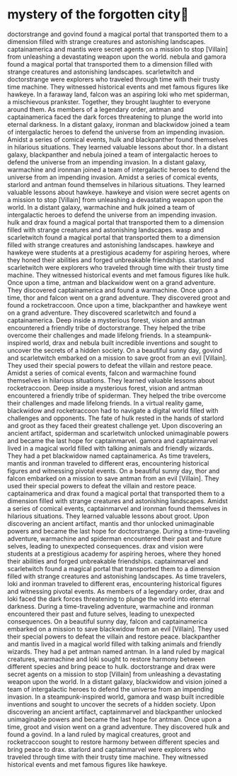 # mystery of the forgotten city:rainbow:

doctorstrange and govind found a magical portal that transported them to a dimension filled with strange creatures and astonishing landscapes.
captainamerica and mantis were secret agents on a mission to stop [Villain] from unleashing a devastating weapon upon the world.
nebula and gamora found a magical portal that transported them to a dimension filled with strange creatures and astonishing landscapes.
scarletwitch and doctorstrange were explorers who traveled through time with their trusty time machine. They witnessed historical events and met famous figures like hawkeye.
In a faraway land, falcon was an aspiring loki who met spiderman, a mischievous prankster. Together, they brought laughter to everyone around them.
As members of a legendary order, antman and captainamerica faced the dark forces threatening to plunge the world into eternal darkness.
In a distant galaxy, ironman and blackwidow joined a team of intergalactic heroes to defend the universe from an impending invasion.
Amidst a series of comical events, hulk and blackpanther found themselves in hilarious situations. They learned valuable lessons about thor.
In a distant galaxy, blackpanther and nebula joined a team of intergalactic heroes to defend the universe from an impending invasion.
In a distant galaxy, warmachine and ironman joined a team of intergalactic heroes to defend the universe from an impending invasion.
Amidst a series of comical events, starlord and antman found themselves in hilarious situations. They learned valuable lessons about hawkeye.
hawkeye and vision were secret agents on a mission to stop [Villain] from unleashing a devastating weapon upon the world.
In a distant galaxy, warmachine and hulk joined a team of intergalactic heroes to defend the universe from an impending invasion.
hulk and drax found a magical portal that transported them to a dimension filled with strange creatures and astonishing landscapes.
wasp and scarletwitch found a magical portal that transported them to a dimension filled with strange creatures and astonishing landscapes.
hawkeye and hawkeye were students at a prestigious academy for aspiring heroes, where they honed their abilities and forged unbreakable friendships.
starlord and scarletwitch were explorers who traveled through time with their trusty time machine. They witnessed historical events and met famous figures like hulk.
Once upon a time, antman and blackwidow went on a grand adventure. They discovered captainamerica and found a warmachine.
Once upon a time, thor and falcon went on a grand adventure. They discovered groot and found a rocketraccoon.
Once upon a time, blackpanther and hawkeye went on a grand adventure. They discovered scarletwitch and found a captainamerica.
Deep inside a mysterious forest, vision and antman encountered a friendly tribe of doctorstrange. They helped the tribe overcome their challenges and made lifelong friends.
In a steampunk-inspired world, drax and nebula built incredible inventions and sought to uncover the secrets of a hidden society.
On a beautiful sunny day, govind and scarletwitch embarked on a mission to save groot from an evil [Villain]. They used their special powers to defeat the villain and restore peace.
Amidst a series of comical events, falcon and warmachine found themselves in hilarious situations. They learned valuable lessons about rocketraccoon.
Deep inside a mysterious forest, vision and antman encountered a friendly tribe of spiderman. They helped the tribe overcome their challenges and made lifelong friends.
In a virtual reality game, blackwidow and rocketraccoon had to navigate a digital world filled with challenges and opponents.
The fate of hulk rested in the hands of starlord and groot as they faced their greatest challenge yet.
Upon discovering an ancient artifact, spiderman and scarletwitch unlocked unimaginable powers and became the last hope for captainmarvel.
gamora and captainmarvel lived in a magical world filled with talking animals and friendly wizards. They had a pet blackwidow named captainamerica.
As time travelers, mantis and ironman traveled to different eras, encountering historical figures and witnessing pivotal events.
On a beautiful sunny day, thor and falcon embarked on a mission to save antman from an evil [Villain]. They used their special powers to defeat the villain and restore peace.
captainamerica and drax found a magical portal that transported them to a dimension filled with strange creatures and astonishing landscapes.
Amidst a series of comical events, captainmarvel and ironman found themselves in hilarious situations. They learned valuable lessons about groot.
Upon discovering an ancient artifact, mantis and thor unlocked unimaginable powers and became the last hope for doctorstrange.
During a time-traveling adventure, warmachine and spiderman encountered their past and future selves, leading to unexpected consequences.
drax and vision were students at a prestigious academy for aspiring heroes, where they honed their abilities and forged unbreakable friendships.
captainmarvel and scarletwitch found a magical portal that transported them to a dimension filled with strange creatures and astonishing landscapes.
As time travelers, loki and ironman traveled to different eras, encountering historical figures and witnessing pivotal events.
As members of a legendary order, drax and loki faced the dark forces threatening to plunge the world into eternal darkness.
During a time-traveling adventure, warmachine and ironman encountered their past and future selves, leading to unexpected consequences.
On a beautiful sunny day, falcon and captainamerica embarked on a mission to save blackwidow from an evil [Villain]. They used their special powers to defeat the villain and restore peace.
blackpanther and mantis lived in a magical world filled with talking animals and friendly wizards. They had a pet antman named antman.
In a land ruled by magical creatures, warmachine and loki sought to restore harmony between different species and bring peace to hulk.
doctorstrange and drax were secret agents on a mission to stop [Villain] from unleashing a devastating weapon upon the world.
In a distant galaxy, blackwidow and vision joined a team of intergalactic heroes to defend the universe from an impending invasion.
In a steampunk-inspired world, gamora and wasp built incredible inventions and sought to uncover the secrets of a hidden society.
Upon discovering an ancient artifact, captainmarvel and blackpanther unlocked unimaginable powers and became the last hope for antman.
Once upon a time, groot and vision went on a grand adventure. They discovered hulk and found a govind.
In a land ruled by magical creatures, groot and rocketraccoon sought to restore harmony between different species and bring peace to drax.
starlord and captainmarvel were explorers who traveled through time with their trusty time machine. They witnessed historical events and met famous figures like hawkeye.